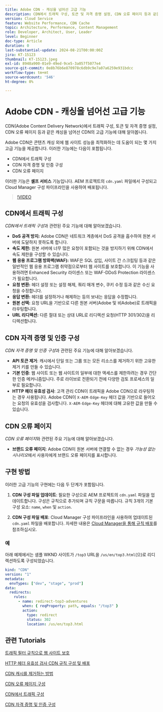 ```yaml
---
title: Adobe CDN - 캐싱을 넘어선 고급 기능
description: CDN에서 트래픽 구성, 토큰 및 자격 증명 설정, CDN 오류 페이지 등과 같은 캐싱을 넘어 Adobe CDN의 고급 기능에 대해 알아봅니다.
version: Cloud Service
feature: Website Performance, CDN Cache
topic: Architecture, Performance, Content Management
role: Developer, Architect, User, Leader
level: Beginner
doc-type: Article
duration: 0
last-substantial-update: 2024-08-21T00:00:00Z
jira: KT-15123
thumbnail: KT-15123.jpeg
exl-id: 8948a900-01e9-49ed-9ce5-3a057f5077e4
source-git-commit: 0e8b76b6e870978c6db9c9e7a07a6259e931bdcc
workflow-type: tm+mt
source-wordcount: '546'
ht-degree: 0%

---
```


# Adobe CDN - 캐싱을 넘어선 고급 기능

CDN(Adobe Content Delivery Network)에서 트래픽 구성, 토큰 및 자격 증명 설정, CDN 오류 페이지 등과 같은 캐싱을 넘어선 CDN의 고급 기능에 대해 알아봅니다.

Adobe CDN은 콘텐츠 캐싱 외에 웹 사이트 성능을 최적화하는 데 도움이 되는 몇 가지 고급 기능을 제공합니다. 이러한 기능에는 다음이 포함됩니다.

- CDN에서 트래픽 구성
- CDN 자격 증명 및 인증 구성
- CDN 오류 페이지

이러한 기능은 **셀프 서비스** 기능입니다. AEM 프로젝트의 `cdn.yaml` 파일에서 구성되고 Cloud Manager 구성 파이프라인을 사용하여 배포됩니다.

>[!VIDEO](https://video.tv.adobe.com/v/3433104?quality=12&learn=on)

## CDN에서 트래픽 구성

_CDN에서 트래픽 구성_&#x200B;과 관련된 주요 기능에 대해 알아보겠습니다.

- **DoS 공격 방지:** Adobe CDN은 네트워크 계층에서 DoS 공격을 흡수하여 원본 서버에 도달하지 못하도록 합니다.
- **속도 제한:** 원본 서버에 너무 많은 요청이 포함되는 것을 방지하기 위해 CDN에서 속도 제한을 구성할 수 있습니다.
- **웹 응용 프로그램 방화벽(WAF):** WAF은 SQL 삽입, 사이트 간 스크립팅 등과 같은 일반적인 웹 응용 프로그램 취약점으로부터 웹 사이트를 보호합니다. 이 기능을 사용하려면 Enhanced Security 라이센스 또는 WAF-DDoS Protection 라이센스가 필요합니다.
- **요청 변환:** 헤더 설정 또는 설정 해제, 쿼리 매개 변수, 쿠키 수정 등과 같은 수신 요청을 수정합니다.
- **응답 변환:** 헤더를 설정하거나 해제하는 등의 보내는 응답을 수정합니다.
- **원본 선택:** 요청 URL을 기반으로 다른 원본 서버(Adobe 및 비Adobe)로 트래픽을 라우팅합니다.
- **URL 리디렉션:** 다른 절대 또는 상대 URL로 리디렉션 요청(HTTP 301/302)을 리디렉션합니다.

## CDN 자격 증명 및 인증 구성

_CDN 자격 증명 및 인증 구성_&#x200B;과 관련된 주요 기능에 대해 알아보겠습니다.

- **API 토큰 제거**: 캐시에서 단일 또는 그룹 또는 모든 리소스를 제거하기 위한 고유한 제거 키를 만들 수 있습니다.
- **기본 인증**: 웹 사이트 또는 웹 사이트의 일부에 대한 액세스를 제한하려는 경우 간단한 인증 메커니즘입니다. 주로 라이브로 전환되기 전에 다양한 검토 프로세스의 일부로 필요합니다.
- **HTTP 헤더 유효성 검사**: 고객 관리 CDN이 트래픽을 Adobe CDN으로 라우팅하는 경우 사용됩니다. Adobe CDN이 `X-AEM-Edge-Key` 헤더 값을 기반으로 들어오는 요청의 유효성을 검사합니다. `X-AEM-Edge-Key` 헤더에 대해 고유한 값을 만들 수 있습니다.

## CDN 오류 페이지

_CDN 오류 페이지_&#x200B;와 관련된 주요 기능에 대해 알아보겠습니다.

- **브랜드 오류 페이지**: Adobe CDN이 원본 서버에 연결할 수 없는 경우 _가능성 없는 시나리오_&#x200B;에서 사용자에게 브랜드 오류 페이지를 표시합니다.

## 구현 방법

이러한 고급 기능의 구현에는 다음 두 단계가 포함됩니다.

1. **CDN 구성 파일 업데이트**: 필요한 구성으로 AEM 프로젝트의 `cdn.yaml` 파일을 업데이트합니다. 구성은 규칙으로 추가되며 규칙 구문을 따릅니다. 규칙 3개의 기본 구성 요소: `name`, `when` 및 `action`.

2. **CDN 구성 파일 배포**: Cloud Manager 구성 파이프라인을 사용하여 업데이트된 `cdn.yaml` 파일을 배포합니다. 자세한 내용은 [Cloud Manager을 통해 규칙 배포](https://experienceleague.adobe.com/en/docs/experience-manager-learn/cloud-service/security/traffic-filter-and-waf-rules/how-to-setup#deploy-rules-through-cloud-manager)를 참조하십시오.

### 예

아래 예제에서는 샘플 WKND 사이트가 `/top3` URL을 `/us/en/top3.html`(으)로 리디렉션하도록 구성되었습니다.

```yaml
kind: "CDN"
version: "1"
metadata:
  envTypes: ["dev", "stage", "prod"]
data:
  redirects:
    rules:
      - name: redirect-top3-adventures
        when: { reqProperty: path, equals: "/top3" }
        action:
          type: redirect
          status: 302
          location: /us/en/top3.html
```

## 관련 Tutorials

[트래픽 필터 규칙으로 웹 사이트 보호](https://experienceleague.adobe.com/ko/docs/experience-manager-learn/cloud-service/security/traffic-filter-and-waf-rules/overview)

[HTTP 헤더 유효성 검사 CDN 규칙 구성 및 배포](https://experienceleague.adobe.com/en/docs/experience-manager-learn/cloud-service/content-delivery/custom-domain-names-with-customer-managed-cdn#configure-and-deploy-http-header-validation-cdn-rule)

[CDN 캐시를 제거하는 방법](https://experienceleague.adobe.com/en/docs/experience-manager-learn/cloud-service/caching/how-to/purge-cache)

[CDN 오류 페이지 구성](https://experienceleague.adobe.com/en/docs/experience-manager-learn/cloud-service/content-delivery/custom-error-pages#cdn-error-pages)

[CDN에서 트래픽 구성](https://experienceleague.adobe.com/en/docs/experience-manager-cloud-service/content/implementing/content-delivery/cdn-configuring-traffic#client-side-redirectors)

[CDN 자격 증명 및 인증 구성](https://experienceleague.adobe.com/en/docs/experience-manager-cloud-service/content/implementing/content-delivery/cdn-credentials-authentication)

